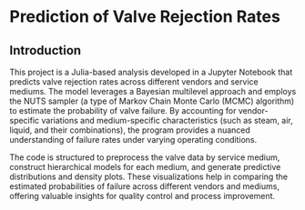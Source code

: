 # Prediction of Valve Rejection Rates
## Introduction

This project is a Julia-based analysis developed in a Jupyter Notebook that predicts valve rejection rates across different vendors and service mediums. The model leverages a Bayesian multilevel approach and employs the NUTS sampler (a type of Markov Chain Monte Carlo (MCMC) algorithm) to estimate the probability of valve failure. By accounting for vendor-specific variations and medium-specific characteristics (such as steam, air, liquid, and their combinations), the program provides a nuanced understanding of failure rates under varying operating conditions.

The code is structured to preprocess the valve data by service medium, construct hierarchical models for each medium, and generate predictive distributions and density plots. These visualizations help in comparing the estimated probabilities of failure across different vendors and mediums, offering valuable insights for quality control and process improvement.
